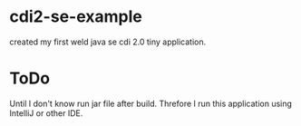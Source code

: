 # cdi2-se-example
created my first weld java se cdi 2.0 tiny application.

# ToDo
Until I don't know run jar file after build.
Threfore I run this application using IntelliJ or other IDE.
